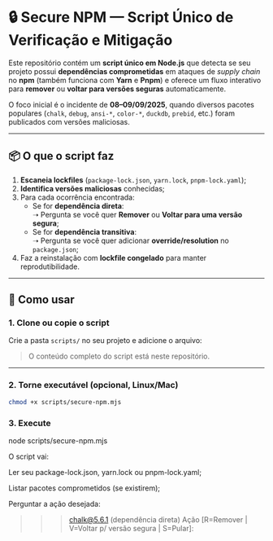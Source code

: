 # 🔒 Secure NPM — Script Único de Verificação e Mitigação

Este repositório contém um **script único em Node.js** que detecta se seu projeto possui **dependências comprometidas** em ataques de *supply chain* no **npm** (também funciona com **Yarn** e **Pnpm**) e oferece um fluxo interativo para **remover** ou **voltar para versões seguras** automaticamente.

O foco inicial é o incidente de **08–09/09/2025**, quando diversos pacotes populares (`chalk`, `debug`, `ansi-*`, `color-*`, `duckdb`, `prebid`, etc.) foram publicados com versões maliciosas.

---

## 📦 O que o script faz
1. **Escaneia lockfiles** (`package-lock.json`, `yarn.lock`, `pnpm-lock.yaml`);
2. **Identifica versões maliciosas** conhecidas;
3. Para cada ocorrência encontrada:
   - Se for **dependência direta**:  
     ➝ Pergunta se você quer **Remover** ou **Voltar para uma versão segura**;
   - Se for **dependência transitiva**:  
     ➝ Pergunta se você quer adicionar **override/resolution** no `package.json`;
4. Faz a reinstalação com **lockfile congelado** para manter reprodutibilidade.

---

## 🚀 Como usar

### 1. Clone ou copie o script
Crie a pasta `scripts/` no seu projeto e adicione o arquivo:


> O conteúdo completo do script está neste repositório.

---

### 2. Torne executável (opcional, Linux/Mac)
```bash
chmod +x scripts/secure-npm.mjs
```

### 3. Execute
node scripts/secure-npm.mjs

O script vai:

Ler seu package-lock.json, yarn.lock ou pnpm-lock.yaml;

Listar pacotes comprometidos (se existirem);

Perguntar a ação desejada:

>>> chalk@5.6.1 (dependência direta)
Ação [R=Remover | V=Voltar p/ versão segura | S=Pular]:




